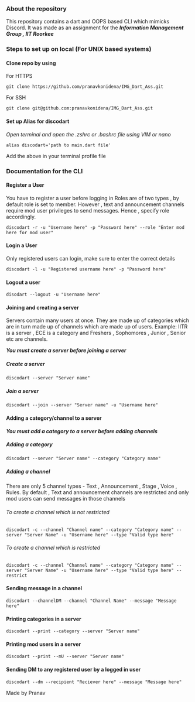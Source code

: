 ### About the repository
This repository contains a dart and OOPS based CLI which mimicks Discord. It was made as an assignment for the ***Information Management Group , IIT Roorkee***

### Steps to set up on local (For UNIX based systems)

#### Clone repo by using
For HTTPS
```
git clone https://github.com/pranavkonidena/IMG_Dart_Ass.git
```
For SSH
```
git clone git@github.com:pranavkonidena/IMG_Dart_Ass.git
```

#### Set up Alias for discodart
_Open terminal and open the .zshrc or .bashrc file using VIM or nano_
```
alias discodart='path to main.dart file'
```
Add the above in your terminal profile file

### Documentation for the CLI

#### Register a User
You have to register a user before logging in
Roles are of two types , by default role is set to member. However , text and announcement channels require mod user privileges to send messages. Hence , specify role accordingly.
```
discodart -r -u "Username here" -p "Password here" --role "Enter mod here for mod user"
```

#### Login a User
Only registered users can login, make sure to enter the correct details
```
discodart -l -u "Registered username here" -p "Password here"
```

#### Logout a user
```
disodart --logout -u "Username here"
```
#### Joining and creating a server
Servers contain many users at once. They are made up of categories which are in turn made up of channels which are made up of users.
Example:
IITR is a server , ECE is a category and Freshers , Sophomores , Junior , Senior etc are channels.

***You must create a server before joining a server***

##### Create a server
```
discodart --server "Server name"
```
##### Join a server
```
discodart --join --server "Server name" -u "Username here"
```

#### Adding a category/channel to a server 
***You must add a category to a server before adding channels***

##### Adding a category
```
discodart --server "Server name" --category "Category name"
```

##### Adding a channel
There are only 5 channel types - Text , Announcement , Stage , Voice , Rules.
By default , Text and announcement channels are restricted and only mod users can send messages in those channels
###### To create a channel which is not restricted
```
discodart -c --channel "Channel name" --category "Category name" --server "Server Name" -u "Username here" --type "Valid type here"
```
###### To create a channel which is restricted
```
discodart -c --channel "Channel name" --category "Category name" --server "Server Name" -u "Username here" --type "Valid type here" --restrict
```

#### Sending message in a channel
```
discodart --channelDM --channel "Channel Name" --message "Message here"
```

#### Printing categories in a server
```
discodart --print --category --server "Server name"
```

#### Printing mod users in a server
```
discodart --print --mU --server "Server name"
```

#### Sending DM to any registered user by a logged in user
```
discodart --dm --recipient "Reciever here" --message "Message here"
```



Made by Pranav



